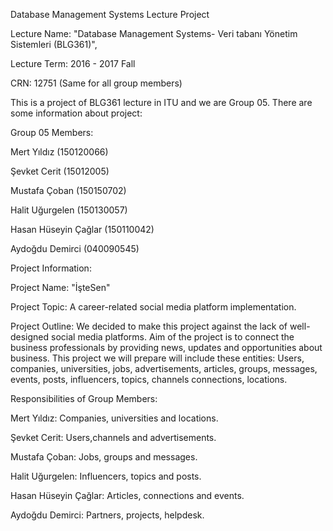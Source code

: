 Database Management Systems Lecture Project

Lecture Name: "Database Management Systems- Veri tabanı Yönetim Sistemleri (BLG361)",

Lecture Term: 2016 - 2017 Fall

CRN: 12751 (Same for all group members)

This is a project of BLG361 lecture in ITU and we are Group 05. There are some information about project:


Group 05 Members:

Mert Yıldız (150120066)

Şevket Cerit (15012005)

Mustafa Çoban (150150702)

Halit Uğurgelen (150130057)

Hasan Hüseyin Çağlar (150110042)

Aydoğdu Demirci (040090545)


Project Information:

Project Name: "İşteSen"

Project Topic: A career-related social media platform implementation.

Project Outline: We decided to make this project against the lack of well-designed social media platforms. Aim of the 
project is to connect the business professionals by providing news, updates and opportunities about business. This project we will prepare will include these entities:
Users, companies, universities, jobs, advertisements, articles, groups, messages, events, posts, influencers, topics, channels
connections, locations.



Responsibilities of Group Members:

Mert Yıldız: Companies, universities and locations.

Şevket Cerit: Users,channels and advertisements.

Mustafa Çoban: Jobs, groups and messages.

Halit Uğurgelen: Influencers, topics and posts.

Hasan Hüseyin Çağlar: Articles, connections and events.

Aydoğdu Demirci: Partners, projects, helpdesk.




